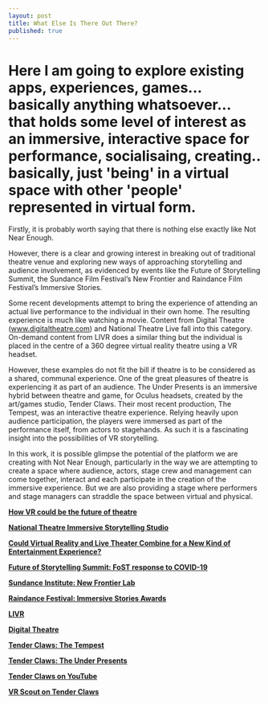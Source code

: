 ```yaml
---
layout: post
title: What Else Is There Out There?
published: true
---
```


# Here I am going to explore existing apps, experiences, games... basically anything whatsoever... that holds some level of interest as an immersive, interactive space for performance, socialisaing, creating.. basically, just 'being' in a virtual space with other 'people' represented in virtual form.

Firstly, it is probably worth saying that there is nothing else exactly like Not Near Enough. 

However, there is a clear and growing interest in breaking out of traditional theatre venue and exploring new ways of approaching storytelling and audience involvement, as evidenced by events like the Future of Storytelling Summit, the Sundance Film Festival’s New Frontier and Raindance Film Festival’s Immersive Stories.

Some recent developments attempt to bring the experience of attending an actual live performance to the individual in their own home. The resulting experience is much like watching a movie. Content from Digital Theatre (www.digitaltheatre.com) and National Theatre Live fall into this category. On-demand content from LIVR does a similar thing but the individual is placed in the centre of a 360 degree virtual reality theatre using a VR headset. 

However, these examples do not fit the bill if theatre is to be considered as a shared, communal experience. One of the great pleasures of theatre is experiencing it as part of an audience. The Under Presents is an immersive hybrid between theatre and game, for Oculus headsets, created by the art/games studio, Tender Claws. Their most recent production, The Tempest, was an interactive theatre experience. Relying heavily upon audience participation, the players were immersed as part of the performance itself, from actors to stagehands. As such it is a fascinating insight into the possibilities of VR storytelling. 

In this work, it is possible glimpse the potential of the platform we are creating with Not Near Enough, particularly in the way we are attempting to create a space where audience, actors, stage crew and management can come together, interact and each participate in the creation of the immersive experience. But we are also providing a stage where performers and stage managers can straddle the space between virtual and physical.


**[How VR could be the future of theatre](https://www.theskinny.co.uk/theatre/interviews/how-vr-could-be-the-future-of-theatre)**

**[National Theatre Immersive Storytelling Studio](https://www.nationaltheatre.org.uk/immersive)**

**[Could Virtual Reality and Live Theater Combine for a New Kind of Entertainment Experience?](https://www.departures.com/lifestyle/art-culture/virtual-reality-live-theater)**

**[Future of Storytelling Summit: FoST response to COVID-19](https://futureofstorytelling.org/summit/)**

**[Sundance Institute: New Frontier Lab](http://www.sundance.org/programs/new-frontier)**

**[Raindance Festival: Immersive Stories Awards](https://www.raindance.org/festival/virtual-reality-submissions/)**

**[LIVR](https://livr.co.uk/)**

**[Digital Theatre](https://www.digitaltheatre.com)**

**[Tender Claws: The Tempest](https://tenderclaws.com/tempest)**

**[Tender Claws: The Under Presents](https://tenderclaws.com/theunderpresents)**

**[Tender Claws on YouTube](https://www.youtube.com/watch?v=fSQD8DBLODE)**

**[VR Scout on Tender Claws](https://vrscout.com/news/the-under-presents-tempest-impressions)**


